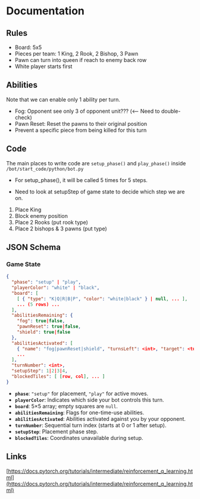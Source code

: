 # Documentation
## Rules
- Board: 5x5
- Pieces per team: 1 King, 2 Rook, 2 Bishop, 3 Pawn
- Pawn can turn into queen if reach to enemy back row
- White player starts first

## Abilities
Note that we can enable only 1 ability per turn.
- Fog: Opponent see only 3 of opponent unit??? (<-- Need to double-check)
- Pawn Reset: Reset the pawns to their original position
- Prevent a specific piece from being killed for this turn

## Code
The main places to write code are `setup_phase()` and `play_phase()` inside `/bot/start_code/python/bot.py`

- For setup_phase(), it will be called 5 times for 5 steps.
* Need to look at setupStep of game state to decide which step we are on.
1. Place King
2. Block enemy position
3. Place 2 Rooks (put rook type)
4. Place 2 bishops & 3 pawns (put type)

## JSON Schema
### Game State
```json
{
  "phase": "setup" | "play",
  "playerColor": "white" | "black",
  "board": [
    [ { "type": "K|Q|R|B|P", "color": "white|black" } | null, ... ],
    ... (5 rows) ...
  ],
  "abilitiesRemaining": {
    "fog": true|false,
    "pawnReset": true|false,
    "shield": true|false
  },
  "abilitiesActivated": [
    { "name": "fog|pawnReset|shield", "turnsLeft": <int>, "target": <tuple> | null },
    ...
  ],
  "turnNumber": <int>,
  "setupStep": 1|2|3|4,
  "blockedTiles": [ [row, col], ... ]
}
```

* **`phase`**: `"setup"` for placement, `"play"` for active moves.
* **`playerColor`**: Indicates which side your bot controls this turn.
* **`board`**: 5×5 array; empty squares are `null`.
* **`abilitiesRemaining`**: Flags for one-time-use abilities.
* **`abilitiesActivated`**: Abilities activated against you by your opponent.
* **`turnNumber`**: Sequential turn index (starts at 0 or 1 after setup).
* **`setupStep`**: Placement phase step.
* **`blockedTiles`**: Coordinates unavailable during setup.

## Links
[https://docs.pytorch.org/tutorials/intermediate/reinforcement_q_learning.html](https://docs.pytorch.org/tutorials/intermediate/reinforcement_q_learning.html)

